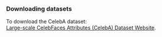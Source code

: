### Downloading datasets
To download the CelebA dataset:  
[Large-scale CelebFaces Attributes (CelebA) Dataset Website](https://drive.google.com/drive/folders/0B7EVK8r0v71pWEZsZE9oNnFzTm8?resourcekey=0-5BR16BdXnb8hVj6CNHKzLg).
